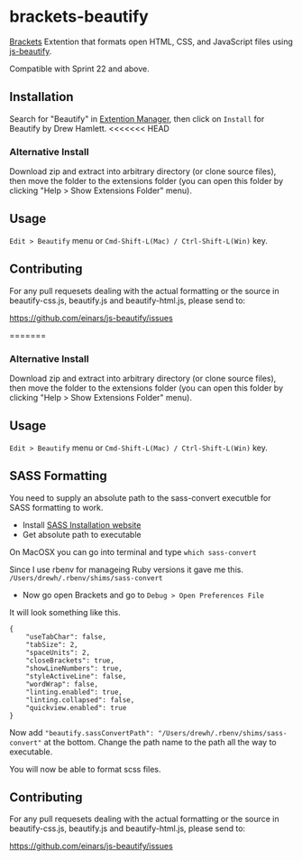 brackets-beautify
=================

[Brackets](http://brackets.io/) Extention that formats open HTML, CSS, and JavaScript files using [js-beautify](https://github.com/einars/js-beautify).

Compatible with  Sprint 22 and above.

Installation
---
Search for "Beautify" in [Extention Manager](https://github.com/adobe/brackets/wiki/Brackets-Extensions), then click on `Install` for Beautify by Drew Hamlett.
<<<<<<< HEAD

### Alternative Install

Download zip and extract into arbitrary directory (or clone source files), then move the folder to the extensions folder (you can open this folder by clicking "Help > Show Extensions Folder" menu).

Usage
---

`Edit > Beautify` menu or `Cmd-Shift-L(Mac) / Ctrl-Shift-L(Win)` key.

Contributing
---

For any pull requesets dealing with the actual formatting or the source in beautify-css.js, beautify.js and beautify-html.js, please send to:

https://github.com/einars/js-beautify/issues

=======

### Alternative Install

Download zip and extract into arbitrary directory (or clone source files), then move the folder to the extensions folder (you can open this folder by clicking "Help > Show Extensions Folder" menu).

Usage
---

`Edit > Beautify` menu or `Cmd-Shift-L(Mac) / Ctrl-Shift-L(Win)` key.


SASS Formatting
---

You need to supply an absolute path to the sass-convert executble for SASS formatting to work.

+ Install [SASS Installation website](http://sass-lang.com/install)
+ Get absolute path to executable

On MacOSX you can go into terminal and type ```which sass-convert```

Since I use rbenv for manageing Ruby versions it gave me this.
```/Users/drewh/.rbenv/shims/sass-convert```

+ Now go open Brackets and go to ```Debug > Open Preferences File```


It will look something like this.

	{
	    "useTabChar": false,
	    "tabSize": 2,
	    "spaceUnits": 2,
	    "closeBrackets": true,
	    "showLineNumbers": true,
	    "styleActiveLine": false,
	    "wordWrap": false,
	    "linting.enabled": true,
	    "linting.collapsed": false,
	    "quickview.enabled": true
	}

Now add ```"beautify.sassConvertPath": "/Users/drewh/.rbenv/shims/sass-convert"``` at the bottom.  Change the path name to the path all the way to executable.

You will now be able to format scss files.


Contributing
---

For any pull requesets dealing with the actual formatting or the source in beautify-css.js, beautify.js and beautify-html.js, please send to:

https://github.com/einars/js-beautify/issues


